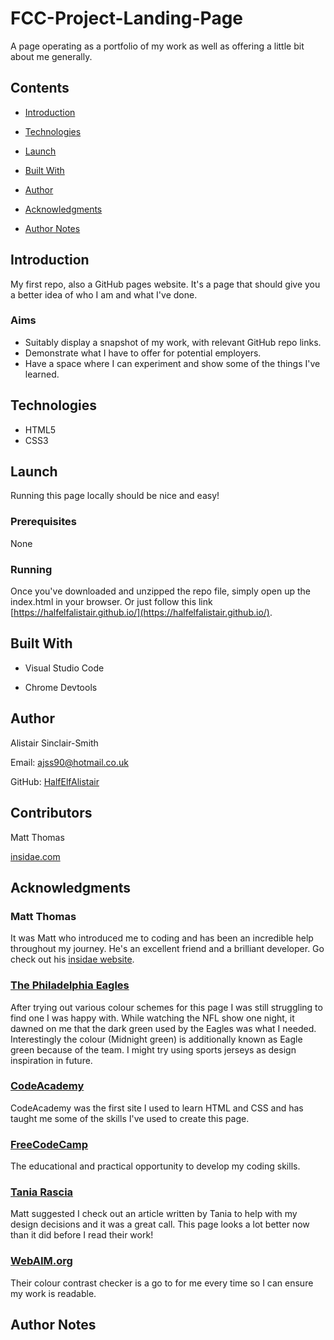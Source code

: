 # FCC-Project-Landing-Page

A page operating as a portfolio of my work as well as offering a little bit about me generally.

## Contents

- [Introduction](#Introduction)

- [Technologies](#Technologies)

- [Launch](#Launch)

- [Built With](#Built-With)

- [Author](#Author)

- [Acknowledgments](#Acknowledgments)

- [Author Notes](#Author-Notes)


## Introduction

My first repo, also a GitHub pages website. It's a page that should give you a better idea of who I am and what I've done.


### Aims

* Suitably display a snapshot of my work, with relevant GitHub repo links.
* Demonstrate what I have to offer for potential employers.
* Have a space where I can experiment and show some of the things I've learned.


## Technologies

- HTML5
- CSS3

## Launch

Running this page locally should be nice and easy!

### Prerequisites
None

### Running
Once you've downloaded and unzipped the repo file, simply open up the index.html in your browser. Or just follow this link [https://halfelfalistair.github.io/](https://halfelfalistair.github.io/).


## Built With

- Visual Studio Code

- Chrome Devtools

## Author

Alistair Sinclair-Smith

Email: [ajss90@hotmail.co.uk](ajss90@hotmail.co.uk)

GitHub: [HalfElfAlistair](https://github.com/HalfElfAlistair)


## Contributors

Matt Thomas

[insidae.com](https://insidae.com/)


## Acknowledgments

### Matt Thomas
It was Matt who introduced me to coding and has been an incredible help throughout my journey. He's an excellent friend and a brilliant developer. Go check out his [insidae website](https://insidae.com/).

### [The Philadelphia Eagles](https://www.philadelphiaeagles.com/)
After trying out various colour schemes for this page I was still struggling to find one I was happy with. While watching the NFL show one night, it dawned on me that the dark green used by the Eagles was what I needed. Interestingly the colour (Midnight green) is additionally known as Eagle green because of the team. I might try using sports jerseys as design inspiration in future.

### [CodeAcademy](https://www.codecademy.com/)
CodeAcademy was the first site I used to learn HTML and CSS and has taught me some of the skills I've used to create this page.

### [FreeCodeCamp](https://www.freecodecamp.org/)
The educational and practical opportunity to develop my coding skills.

### [Tania Rascia](https://www.taniarascia.com/)
Matt suggested I check out an article written by Tania to help with my design decisions and it was a great call. This page looks a lot better now than it did before I read their work!

### [WebAIM.org](https://webaim.org/)
Their colour contrast checker is a go to for me every time so I can ensure my work is readable.



## Author Notes


